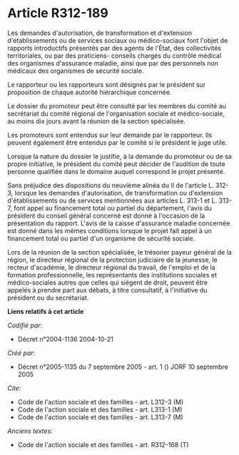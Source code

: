# Article R312-189

Les demandes d'autorisation, de transformation et d'extension d'établissements ou de services sociaux ou médico-sociaux font
l'objet de rapports introductifs présentés par des agents de l'État, des collectivités territoriales, ou par des praticiens-
conseils chargés du contrôle médical des organismes d'assurance maladie, ainsi que par des personnels non médicaux des
organismes de sécurité sociale.

Le rapporteur ou les rapporteurs sont désignés par le président sur proposition de chaque autorité hiérarchique concernée.

Le dossier du promoteur peut être consulté par les membres du comité au secrétariat du comité régional de l'organisation
sociale et médico-sociale, au moins dix jours avant la réunion de la section spécialisée.

Les promoteurs sont entendus sur leur demande par le rapporteur. Ils peuvent également être entendus par le comité si le
président le juge utile.

Lorsque la nature du dossier le justifie, à la demande du promoteur ou de sa propre initiative, le président du comité peut
décider de l'audition de toute personne qualifiée dans le domaine auquel correspond le projet présenté.

Sans préjudice des dispositions du neuvième alinéa du II de l'article L. 312-3, lorsque les demandes d'autorisation, de
transformation ou d'extension d'établissements ou de services mentionnées aux articles L. 313-1 et L. 313-7, font appel au
financement total ou partiel du département, l'avis du président du conseil général concerné est donné à l'occasion de la
présentation du rapport. L'avis de la caisse d'assurance maladie concernée est donné dans les mêmes conditions lorsque le
projet fait appel à un financement total ou partiel d'un organisme de sécurité sociale.

Lors de la réunion de la section spécialisée, le trésorier payeur général de la région, le directeur régional de la
protection judiciaire de la jeunesse, le recteur d'académie, le directeur régional du travail, de l'emploi et de la formation
professionnelle, les représentants des institutions sociales et médico-sociales autres que celles qui siègent de droit,
peuvent être appelés à prendre part aux débats, à titre consultatif, à l'initiative du président ou du secrétariat.

**Liens relatifs à cet article**

_Codifié par_:

  - Décret n°2004-1136 2004-10-21

_Créé par_:

  - Décret n°2005-1135 du 7 septembre 2005 - art. 1 () JORF 10 septembre 2005

_Cite_:

  - Code de l'action sociale et des familles - art. L312-3 (M)
  - Code de l'action sociale et des familles - art. L313-1 (M)
  - Code de l'action sociale et des familles - art. L313-7 (M)

_Anciens textes_:

  - Code de l'action sociale et des familles - art. R312-168 (T)
